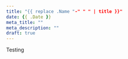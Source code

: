 ```yaml
---
title: "{{ replace .Name "-" " " | title }}"
date: {{ .Date }}
meta_title: ""
meta_description: ""
draft: true
---
```


Testing